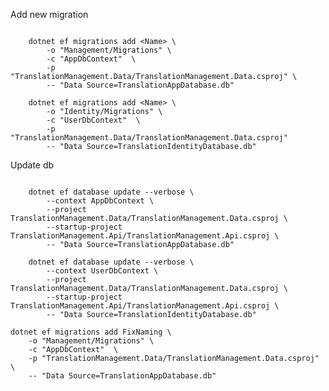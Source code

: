 
Add new migration
```dotnetcli

    dotnet ef migrations add <Name> \
        -o "Management/Migrations" \
        -c "AppDbContext"  \
        -p "TranslationManagement.Data/TranslationManagement.Data.csproj" \
        -- "Data Source=TranslationAppDatabase.db" 

    dotnet ef migrations add <Name> \
        -o "Identity/Migrations" \
        -c "UserDbContext"  \
        -p "TranslationManagement.Data/TranslationManagement.Data.csproj" 
        -- "Data Source=TranslationIdentityDatabase.db"

```

Update db
```dotnetcli

    dotnet ef database update --verbose \
        --context AppDbContext \
        --project TranslationManagement.Data/TranslationManagement.Data.csproj \
        --startup-project TranslationManagement.Api/TranslationManagement.Api.csproj \
        -- "Data Source=TranslationAppDatabase.db" 
    
    dotnet ef database update --verbose \
        --context UserDbContext \
        --project TranslationManagement.Data/TranslationManagement.Data.csproj \
        --startup-project TranslationManagement.Api/TranslationManagement.Api.csproj \
        -- "Data Source=TranslationIdentityDatabase.db" 
```


    dotnet ef migrations add FixNaming \
        -o "Management/Migrations" \
        -c "AppDbContext"  \
        -p "TranslationManagement.Data/TranslationManagement.Data.csproj" \
        -- "Data Source=TranslationAppDatabase.db" 